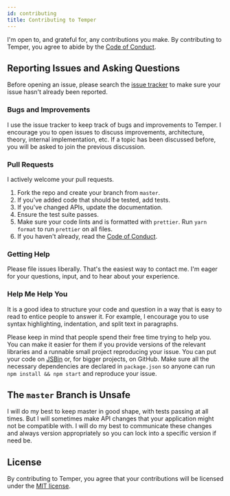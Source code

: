 ```yaml
---
id: contributing
title: Contributing to Temper
---
```


I'm open to, and grateful for, any contributions you make.
By contributing to Temper, you agree to abide by the [Code of Conduct](https://github.com/ktripaldi/temperjs/blob/master/CODE_OF_CONDUCT.md).

## Reporting Issues and Asking Questions

Before opening an issue, please search the [issue tracker](https://github.com/ktripaldi/temperjs/issues) to make sure your issue hasn't already been reported.

### Bugs and Improvements

I use the issue tracker to keep track of bugs and improvements to Temper.
I encourage you to open issues to discuss improvements, architecture, theory, internal implementation, etc. If a topic has been discussed before, you will be asked to join the previous discussion.

### Pull Requests

I actively welcome your pull requests.

1. Fork the repo and create your branch from `master`.
2. If you've added code that should be tested, add tests.
3. If you've changed APIs, update the documentation.
4. Ensure the test suite passes.
5. Make sure your code lints and is formatted with `prettier`. Run `yarn format` to run `prettier` on all files.
6. If you haven't already, read the [Code of Conduct](https://github.com/ktripaldi/temperjs/blob/master/CODE_OF_CONDUCT.md).

### Getting Help

Please file issues liberally. That's the easiest way to contact me.
I'm eager for your questions, input, and to hear about your experience.

### Help Me Help You

It is a good idea to structure your code and question in a way that is easy to read to entice people to answer it. For example, I encourage you to use syntax highlighting, indentation, and split text in paragraphs.

Please keep in mind that people spend their free time trying to help you. You can make it easier for them if you provide versions of the relevant libraries and a runnable small project reproducing your issue. You can put your code on [JSBin](http://jsbin.com) or, for bigger projects, on GitHub. Make sure all the necessary dependencies are declared in `package.json` so anyone can run `npm install && npm start` and reproduce your issue.

## The `master` Branch is Unsafe

I will do my best to keep master in good shape, with tests passing at all times. But I will sometimes make API changes that your application might not be compatible with. I will do my best to communicate these changes and always version appropriately so you can lock into a specific version if need be.

## License

By contributing to Temper, you agree that your contributions will be licensed under the [MIT license](https://github.com/ktripaldi/temperjs/blob/master/LICENSE).
